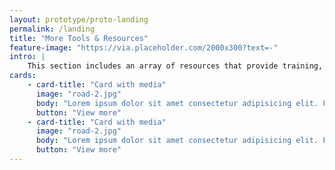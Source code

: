 ```yaml
---
layout: prototype/proto-landing
permalink: /landing
title: "More Tools & Resources"
feature-image: "https://via.placeholder.com/2000x300?text=-"
intro: |
    This section includes an array of resources that provide training, assistance with evaluation, tools to help with workforce recruitment, and a searchable database of organizations that work in child welfare and related fields. You will also find information about the Children’s Bureau (CB) and key resources they provide, including program funding and CB grantee reports.
cards:
    - card-title: "Card with media"
      image: "road-2.jpg"
      body: "Lorem ipsum dolor sit amet consectetur adipisicing elit. Facilis earum tenetur quo cupiditate, eaque qui officia recusandae. Excepturi nobis dolores molestias! Quas quisquam a officia eos."
      button: "View more"
    - card-title: "Card with media"
      image: "road-2.jpg"
      body: "Lorem ipsum dolor sit amet consectetur adipisicing elit. Facilis earum tenetur quo cupiditate, eaque qui officia recusandae. Excepturi nobis dolores molestias! Quas quisquam a officia eos."
      button: "View more"
---
```

